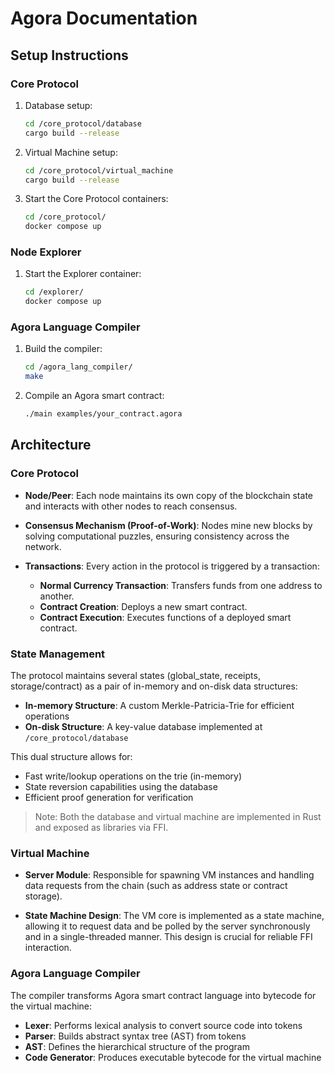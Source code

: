# Agora Documentation

## Setup Instructions

### Core Protocol

1. Database setup:
   ```bash
   cd /core_protocol/database
   cargo build --release
   ```

2. Virtual Machine setup:
   ```bash
   cd /core_protocol/virtual_machine
   cargo build --release
   ```

3. Start the Core Protocol containers:
   ```bash
   cd /core_protocol/
   docker compose up
   ```

### Node Explorer

1. Start the Explorer container:
   ```bash
   cd /explorer/
   docker compose up
   ```

### Agora Language Compiler

1. Build the compiler:
   ```bash
   cd /agora_lang_compiler/
   make
   ```

2. Compile an Agora smart contract:
   ```bash
   ./main examples/your_contract.agora
   ```

## Architecture

### Core Protocol

- **Node/Peer**: Each node maintains its own copy of the blockchain state and interacts with other nodes to reach consensus.

- **Consensus Mechanism (Proof-of-Work)**: Nodes mine new blocks by solving computational puzzles, ensuring consistency across the network.

- **Transactions**: Every action in the protocol is triggered by a transaction:
  - **Normal Currency Transaction**: Transfers funds from one address to another.
  - **Contract Creation**: Deploys a new smart contract.
  - **Contract Execution**: Executes functions of a deployed smart contract.

### State Management

The protocol maintains several states (global_state, receipts, storage/contract) as a pair of in-memory and on-disk data structures:
  - **In-memory Structure**: A custom Merkle-Patricia-Trie for efficient operations
  - **On-disk Structure**: A key-value database implemented at `/core_protocol/database`

This dual structure allows for:
  - Fast write/lookup operations on the trie (in-memory)
  - State reversion capabilities using the database
  - Efficient proof generation for verification

> Note: Both the database and virtual machine are implemented in Rust and exposed as libraries via FFI.

### Virtual Machine

- **Server Module**: Responsible for spawning VM instances and handling data requests from the chain (such as address state or contract storage).

- **State Machine Design**: The VM core is implemented as a state machine, allowing it to request data and be polled by the server synchronously and in a single-threaded manner. This design is crucial for reliable FFI interaction.

### Agora Language Compiler

The compiler transforms Agora smart contract language into bytecode for the virtual machine:

- **Lexer**: Performs lexical analysis to convert source code into tokens
- **Parser**: Builds abstract syntax tree (AST) from tokens
- **AST**: Defines the hierarchical structure of the program
- **Code Generator**: Produces executable bytecode for the virtual machine
